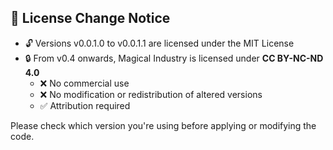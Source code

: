 ## 📌 License Change Notice

- 🔓 Versions v0.0.1.0 to v0.0.1.1 are licensed under the MIT License
- 🔒 From v0.4 onwards, Magical Industry is licensed under **CC BY-NC-ND 4.0**
  - ❌ No commercial use
  - ❌ No modification or redistribution of altered versions
  - ✅ Attribution required

Please check which version you're using before applying or modifying the code.
